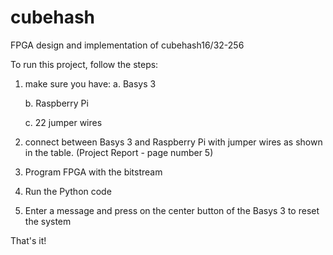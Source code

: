 # cubehash
FPGA design and implementation of cubehash16/32-256

To run this project, follow the steps:
1. make sure you have:
     a. Basys 3
     
     
     b. Raspberry Pi
     
     
     c. 22 jumper wires
     
     

2. connect between Basys 3 and Raspberry Pi with jumper wires as shown in the table. (Project Report - page number 5)

3. Program FPGA with the bitstream

4. Run the Python code

5. Enter a message and press on the center button of the Basys 3 to reset the system

That's it! 
